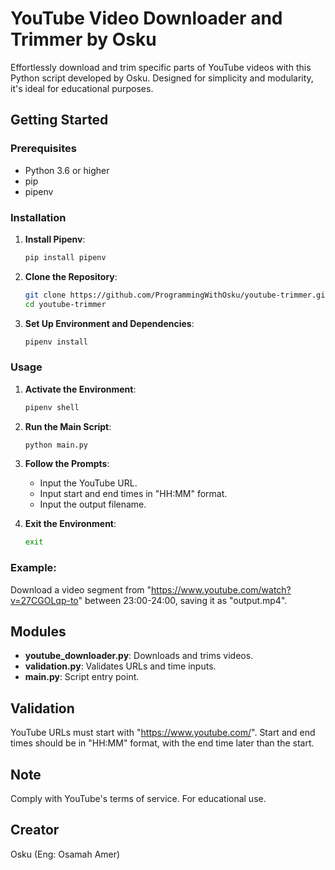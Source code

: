 # YouTube Video Downloader and Trimmer by Osku

Effortlessly download and trim specific parts of YouTube videos with this Python script developed by Osku. Designed for simplicity and modularity, it's ideal for educational purposes.

## Getting Started

### Prerequisites

- Python 3.6 or higher
- pip
- pipenv

### Installation

1. **Install Pipenv**:
   ```bash
   pip install pipenv
   ```

2. **Clone the Repository**:
   ```bash
   git clone https://github.com/ProgrammingWithOsku/youtube-trimmer.git
   cd youtube-trimmer
   ```

3. **Set Up Environment and Dependencies**:
   ```bash
   pipenv install
   ```

### Usage

1. **Activate the Environment**:
   ```bash
   pipenv shell
   ```

2. **Run the Main Script**:
   ```bash
   python main.py
   ```

3. **Follow the Prompts**:

   - Input the YouTube URL.
   - Input start and end times in "HH:MM" format.
   - Input the output filename.

4. **Exit the Environment**:
   ```bash
   exit
   ```

### Example:

Download a video segment from "https://www.youtube.com/watch?v=27CGOLqp-to" between 23:00-24:00, saving it as "output.mp4".

## Modules

- **youtube_downloader.py**: Downloads and trims videos.
- **validation.py**: Validates URLs and time inputs.
- **main.py**: Script entry point.

## Validation

YouTube URLs must start with "https://www.youtube.com/". Start and end times should be in "HH:MM" format, with the end time later than the start.

## Note

Comply with YouTube's terms of service. For educational use.

## Creator

Osku (Eng: Osamah Amer)